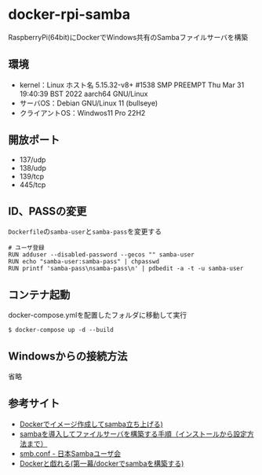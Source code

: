 # docker-rpi-samba
RaspberryPi(64bit)にDockerでWindows共有のSambaファイルサーバを構築

## 環境
- kernel：Linux ホスト名 5.15.32-v8+ #1538 SMP PREEMPT Thu Mar 31 19:40:39 BST 2022 aarch64 GNU/Linux
- サーバOS：Debian GNU/Linux 11 (bullseye)
- クライアントOS：Windwos11 Pro 22H2


## 開放ポート
- 137/udp
- 138/udp
- 139/tcp
- 445/tcp

## ID、PASSの変更
`Dockerfile`の`samba-user`と`samba-pass`を変更する
~~~
# ユーザ登録
RUN adduser --disabled-password --gecos "" samba-user
RUN echo "samba-user:samba-pass" | chpasswd
RUN printf 'samba-pass\nsamba-pass\n' | pdbedit -a -t -u samba-user
~~~

## コンテナ起動
docker-compose.ymlを配置したフォルダに移動して実行
~~~
$ docker-compose up -d --build
~~~

## Windowsからの接続方法
省略

## 参考サイト
- [Dockerでイメージ作成してsamba立ち上げる)](https://qiita.com/hasegit/items/3cf5dbd8951d8f236d54)
- [sambaを導入してファイルサーバを構築する手順（インストールから設定方法まで）](https://snowsystem.net/other/linux/samba-install/)
- [smb.conf - 日本Sambaユーザ会](http://www.samba.gr.jp/project/translation/current/htmldocs/manpages/smb.conf.5.html)
- [Dockerと戯れる(第一幕/dockerでsambaを構築する)](https://qiita.com/skrb_hs/items/a9a7610333beffd24cdc)
